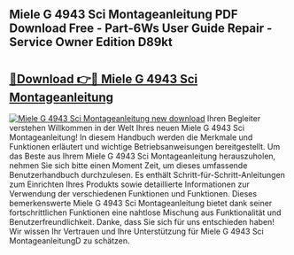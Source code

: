 ## Miele G 4943 Sci Montageanleitung PDF Download Free - Part-6Ws User Guide Repair - Service Owner Edition D89kt

# <h2><a href="http://df8i6j6.blite.top/?on=Miele+G+4943+Sci+Montageanleitung">🔗Download 👉🔴 Miele G 4943 Sci Montageanleitung</a></h2>

[![Miele G 4943 Sci Montageanleitung new download](https://i.imgur.com/lujVjoI.png)](http://df8i6j6.blite.top/?on=Miele+G+4943+Sci+Montageanleitung)
Ihren Begleiter verstehen Willkommen in der Welt Ihres neuen Miele G 4943 Sci Montageanleitung! In diesem Handbuch werden die Merkmale und Funktionen erläutert und wichtige Betriebsanweisungen bereitgestellt. Um das Beste aus Ihrem Miele G 4943 Sci Montageanleitung herauszuholen, nehmen Sie sich bitte einen Moment Zeit, um dieses umfassende Benutzerhandbuch durchzulesen. Es enthält Schritt-für-Schritt-Anleitungen zum Einrichten Ihres Produkts sowie detaillierte Informationen zur Verwendung der verschiedenen Funktionen und Funktionen. Dieses bemerkenswerte Miele G 4943 Sci Montageanleitung bietet dank seiner fortschrittlichen Funktionen eine nahtlose Mischung aus Funktionalität und Benutzerfreundlichkeit. Danke, dass Sie sich für uns entschieden haben! Wir wissen Ihr Vertrauen und Ihre Unterstützung für Miele G 4943 Sci MontageanleitungD zu schätzen.
